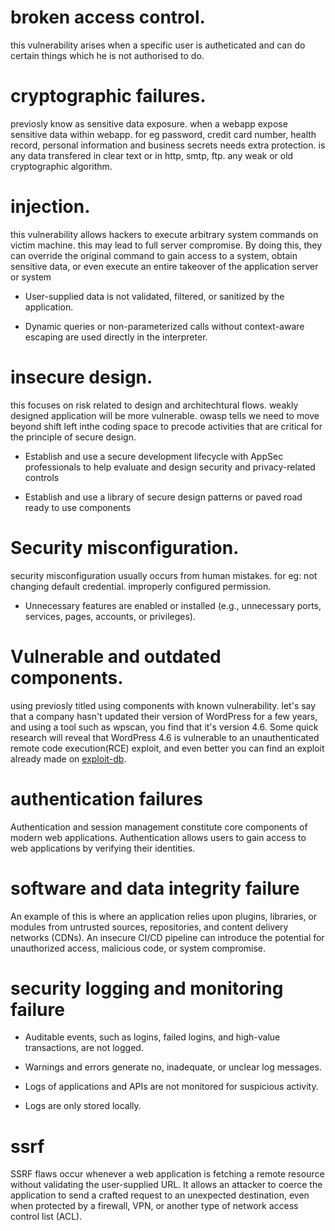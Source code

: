 # broken access control.

this vulnerability arises when a specific user is autheticated and can do certain things which he is not authorised to do.


# cryptographic failures.
previosly know as sensitive data exposure. when a webapp expose sensitive data within webapp. for eg password, credit card number, health record, personal information and business secrets needs extra protection.
is any data transfered in clear text or in http, smtp, ftp. 
any weak or old cryptographic algorithm.

# injection.
this vulnerability allows hackers to execute arbitrary system commands on victim machine. this may lead to full server compromise.
 By doing this, they can override the original command to gain access to a system, obtain sensitive data, or even execute an entire takeover of the application server or system
 -   User-supplied data is not validated, filtered, or sanitized by the application.
    
-   Dynamic queries or non-parameterized calls without context-aware escaping are used directly in the interpreter.

# insecure design.
this focuses on risk related to design and architechtural flows. weakly designed application will be more vulnerable. owasp tells we need to move beyond shift left inthe coding space to precode activities that are critical for the principle of secure design.
-   Establish and use a secure development lifecycle with AppSec professionals to help evaluate and design security and privacy-related controls
    
-   Establish and use a library of secure design patterns or paved road ready to use components

# Security misconfiguration.
security misconfiguration usually occurs from human mistakes. for eg: not changing default credential. improperly configured permission.
-   Unnecessary features are enabled or installed (e.g., unnecessary ports, services, pages, accounts, or privileges).

# Vulnerable and outdated components.
using previosly titled using components with known vulnerability.  let's say that a company hasn't updated their version of WordPress for a few years, and using a tool such as wpscan, you find that it's version 4.6. Some quick research will reveal that WordPress 4.6 is vulnerable to an unauthenticated remote code execution(RCE) exploit, and even better you can find an exploit already made on [exploit-db](https://www.exploit-db.com/exploits/41962).

# authentication failures
Authentication and session management constitute core components of modern web applications. Authentication allows users to gain access to web applications by verifying their identities.

# software and data integrity failure
An example of this is where an application relies upon plugins, libraries, or modules from untrusted sources, repositories, and content delivery networks (CDNs). An insecure CI/CD pipeline can introduce the potential for unauthorized access, malicious code, or system compromise.

# security logging and monitoring failure
-   Auditable events, such as logins, failed logins, and high-value transactions, are not logged.
    
-   Warnings and errors generate no, inadequate, or unclear log messages.
    
-   Logs of applications and APIs are not monitored for suspicious activity.
    
-   Logs are only stored locally.

# ssrf
SSRF flaws occur whenever a web application is fetching a remote resource without validating the user-supplied URL. It allows an attacker to coerce the application to send a crafted request to an unexpected destination, even when protected by a firewall, VPN, or another type of network access control list (ACL).
